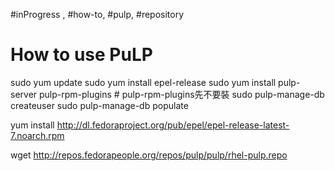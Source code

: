 #inProgress , #how-to, #pulp, #repository

# How to use PuLP

sudo yum update
sudo yum install epel-release
sudo yum install pulp-server pulp-rpm-plugins # pulp-rpm-plugins先不要裝
sudo pulp-manage-db createuser
sudo pulp-manage-db populate

yum install http://dl.fedoraproject.org/pub/epel/epel-release-latest-7.noarch.rpm

wget http://repos.fedorapeople.org/repos/pulp/pulp/rhel-pulp.repo